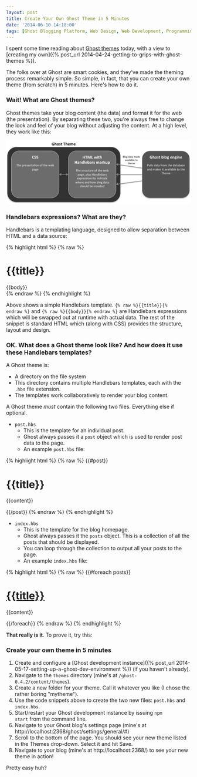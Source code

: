 ```yaml
---
layout: post
title: Create Your Own Ghost Theme in 5 Minutes
date: '2014-06-10 14:18:00'
tags: [Ghost Blogging Platform, Web Design, Web Development, Programming]
---
```


I spent some time reading about [Ghost themes](http://marketplace.ghost.org/) today, with a view to [creating my own]({% post_url 2014-04-24-getting-to-grips-with-ghost-themes %}).

The folks over at Ghost are smart cookies, and they've made the theming process remarkably simple. So simple, in fact, that you can create your own theme (from scratch) in 5 minutes. Here's how to do it.

### Wait! What are Ghost themes?

Ghost themes take your blog content (the data) and format it for the web (the presentation). By separating these two, you're always free to change the look and feel of your blog without adjusting the content. At a high level, they work like this:

![](/img/posts/g.png)

### Handlebars expressions? What are they?

Handlebars is a templating language, designed to allow separation between HTML and a data source:

{% highlight html %}
{% raw %}
<div class="entry">
  <h1>{{title}}</h1>
  <div class="body">
    {{body}}
  </div>
</div>
{% endraw %}
{% endhighlight %}

Above shows a simple Handlebars template. <code>{% raw %}{{title}}{% endraw %}</code> and <code>{% raw %}{{body}}{% endraw %}</code> are Handlebars expressions which will be swapped out at runtime with actual data. The rest of the snippet is standard HTML which (along with CSS) provides the structure, layout and design.

### OK. What does a Ghost theme look like? And how does it use these Handlebars templates?

A Ghost theme is:

* A directory on the file system
* This directory contains multiple Handlebars templates, each with the <code>.hbs</code> file extension.
* The templates work collaboratively to render your blog content.

A Ghost theme *must* contain the following two files. Everything else if optional.

* <code>post.hbs</code>
	* This is the template for an individual post.
    * Ghost always passes it a <code>post</code> object which is used to render post data to the page.
    * An example <code>post.hbs</code> file:
    
{% highlight html %}
{% raw %}
{{#post}}
<h1 class="post-title">{{title}}</h1>
<p>{{content}}<p>
{{/post}}
{% endraw %}
{% endhighlight %}	 
    
* <code>index.hbs</code>
	* This is the template for the blog homepage.
    * Ghost always passes it the <code>posts</code> object. This is a collection of all the posts that should be displayed.
    * You can loop through the collection to output all your posts to the page.
    * An example <code>index.hbs</code> file:
   
{% highlight html %}
{% raw %}
{{#foreach posts}}
  <h1 class="post-title"><a href="{{url}}">{{title}}</a></h1>
  <p>{{content}}<p>
{{/foreach}}
{% endraw %}
{% endhighlight %}	

**That really is it**. To prove it, try this:

### Create your own theme in 5 minutes

1. Create and configure a [Ghost development instance]({% post_url 2014-05-17-setting-up-a-ghost-dev-environment %}) (if you haven't already).
2. Navigate to the <code>themes</code> directory (mine's at <code>/ghost-0.4.2/content/themes</code>).
3. Create a new folder for your theme. Call it whatever you like (I chose the rather boring "mytheme").
4. Use the code snippets above to create the two new files: <code>post.hbs</code> and <code>index.hbs</code>.
5. Start/restart your Ghost development instance by issuing <code>npm start</code> from the command line.
6. Navigate to your Ghost blog's settings page (mine's at http://localhost:2368/ghost/settings/general/#)
7. Scroll to the bottom of the page. You should see your new theme listed in the Themes drop-down. Select it and hit Save.
8. Navigate to your blog (mine's at http://localhost:2368/) to see your new theme in action!

Pretty easy huh?